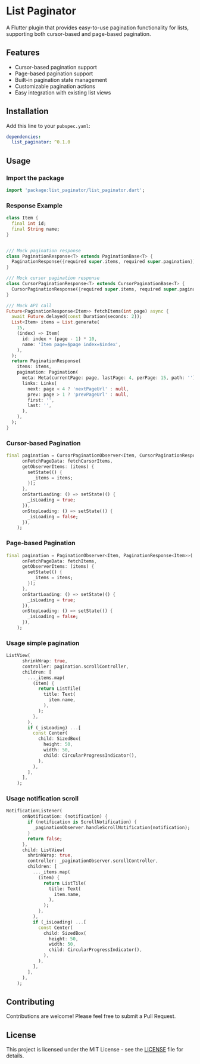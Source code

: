 # List Paginator

A Flutter plugin that provides easy-to-use pagination functionality for lists, supporting both cursor-based and page-based pagination.

## Features

- Cursor-based pagination support
- Page-based pagination support
- Built-in pagination state management
- Customizable pagination actions
- Easy integration with existing list views

## Installation

Add this line to your `pubspec.yaml`:

```yaml
dependencies:
  list_paginator: ^0.1.0
```

## Usage

### Import the package

```dart
import 'package:list_paginator/list_paginator.dart';
```
### Response Example

```dart
class Item {
  final int id;
  final String name;
}


/// Mock pagination response
class PaginationResponse<T> extends PaginationBase<T> {
  PaginationResponse({required super.items, required super.pagination});
}

/// Mock cursor pagination response
class CursorPaginationResponse<T> extends CursorPaginationBase<T> {
  CursorPaginationResponse({required super.items, required super.pagination});
}

/// Mock API call
Future<PaginationResponse<Item>> fetchItems(int page) async {
  await Future.delayed(const Duration(seconds: 2));
  List<Item> items = List.generate(
    15,
    (index) => Item(
      id: index + (page - 1) * 10,
      name: 'Item page=$page index=$index',
    ),
  );
  return PaginationResponse(
    items: items,
    pagination: Pagination(
      meta: Meta(currentPage: page, lastPage: 4, perPage: 15, path: ''),
      links: Links(
        next: page < 4 ? 'nextPageUrl' : null,
        prev: page > 1 ? 'prevPageUrl' : null,
        first: '',
        last: '',
      ),
    ),
  );
}
```

### Cursor-based Pagination

```dart
final pagination = CursorPaginationObserver<Item, CursorPaginationResponse<Item>>(
      onFetchPageData: fetchCursorItems,
      getObserverItems: (items) {
        setState(() {
          _items = items;
        });
      },
      onStartLoading: () => setState(() {
        _isLoading = true;
      }),
      onStopLoading: () => setState(() {
        _isLoading = false;
      }),
    );
```

### Page-based Pagination

```dart
final pagination = PaginationObserver<Item, PaginationResponse<Item>>(
      onFetchPageData: fetchItems,
      getObserverItems: (items) {
        setState(() {
          _items = items;
        });
      },
      onStartLoading: () => setState(() {
        _isLoading = true;
      }),
      onStopLoading: () => setState(() {
        _isLoading = false;
      }),
    );
```

### Usage simple pagination

```dart
ListView(
      shrinkWrap: true,
      controller: pagination.scrollController,
      children: [
        ..._items.map(
          (item) {
            return ListTile(
              title: Text(
                item.name,
              ),
            );
          },
        ),
        if (_isLoading) ...[
          const Center(
            child: SizedBox(
              height: 50,
              width: 50,
              child: CircularProgressIndicator(),
            ),
          ),
        ],
      ],
    );
```

### Usage notification scroll

```dart
NotificationListener(
      onNotification: (notification) {
        if (notification is ScrollNotification) {
          _paginationObserver.handleScrollNotification(notification);
        }
        return false;
      },
      child: ListView(
        shrinkWrap: true,
        controller: _paginationObserver.scrollController,
        children: [
          ..._items.map(
            (item) {
              return ListTile(
                title: Text(
                  item.name,
                ),
              );
            },
          ),
          if (_isLoading) ...[
            const Center(
              child: SizedBox(
                height: 50,
                width: 50,
                child: CircularProgressIndicator(),
              ),
            ),
          ],
        ],
      ),
    );
```

## Contributing

Contributions are welcome! Please feel free to submit a Pull Request.

## License

This project is licensed under the MIT License - see the [LICENSE](LICENSE) file for details.